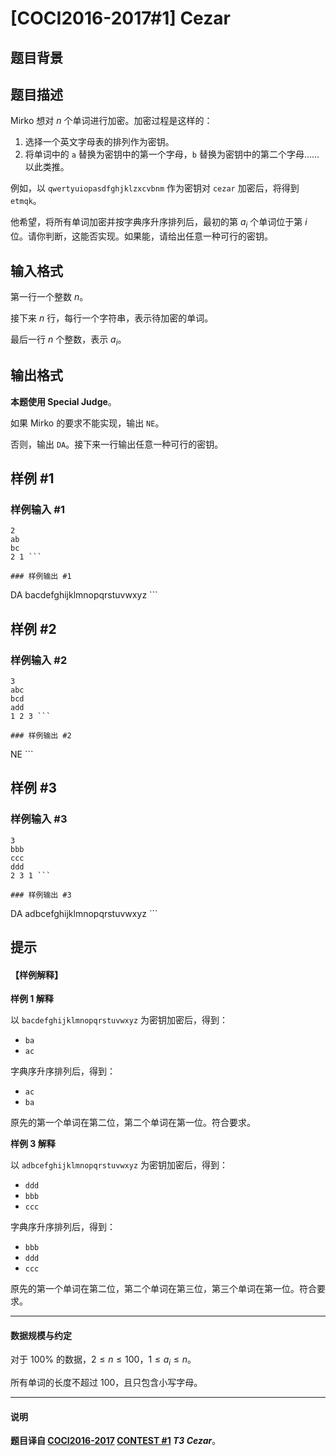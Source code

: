 # [COCI2016-2017#1] Cezar

## 题目背景



## 题目描述

Mirko 想对 $n$ 个单词进行加密。加密过程是这样的：

1.  选择一个英文字母表的排列作为密钥。
2.  将单词中的 `a` 替换为密钥中的第一个字母，`b` 替换为密钥中的第二个字母……以此类推。

例如，以 `qwertyuiopasdfghjklzxcvbnm` 作为密钥对 `cezar` 加密后，将得到 `etmqk`。

他希望，将所有单词加密并按字典序升序排列后，最初的第 $a_i$ 个单词位于第 $i$ 位。请你判断，这能否实现。如果能，请给出任意一种可行的密钥。

## 输入格式

第一行一个整数 $n$。

接下来 $n$ 行，每行一个字符串，表示待加密的单词。

最后一行 $n$ 个整数，表示 $a_i$。

## 输出格式

**本题使用 Special Judge**。

如果 Mirko 的要求不能实现，输出 `NE`。

否则，输出 `DA`。接下来一行输出任意一种可行的密钥。

## 样例 #1

### 样例输入 #1
```
2
ab
bc
2 1 ```

### 样例输出 #1

```
DA
bacdefghijklmnopqrstuvwxyz ```

## 样例 #2

### 样例输入 #2
```
3
abc
bcd
add
1 2 3 ```

### 样例输出 #2

```
NE ```

## 样例 #3

### 样例输入 #3
```
3
bbb
ccc
ddd
2 3 1 ```

### 样例输出 #3

```
DA
adbcefghijklmnopqrstuvwxyz ```

## 提示

#### 【样例解释】

**样例 1 解释**

以 `bacdefghijklmnopqrstuvwxyz` 为密钥加密后，得到：

- `ba`
- `ac`

字典序升序排列后，得到：

- `ac`
- `ba`

原先的第一个单词在第二位，第二个单词在第一位。符合要求。

**样例 3 解释**

以 `adbcefghijklmnopqrstuvwxyz`  为密钥加密后，得到：

- `ddd`
- `bbb`
- `ccc`

字典序升序排列后，得到：

- `bbb`
- `ddd`
- `ccc`

原先的第一个单词在第二位，第二个单词在第三位，第三个单词在第一位。符合要求。

---

#### 数据规模与约定

对于 $100\%$ 的数据，$2\le n\le 100$，$1 \leq a_i \leq n$。

所有单词的长度不超过 $100$，且只包含小写字母。

------------

#### 说明

**题目译自 [COCI2016-2017](https://hsin.hr/coci/archive/2016_2017/) [CONTEST #1](https://hsin.hr/coci/archive/2016_2017/contest1_tasks.pdf) _T3 Cezar_**。
